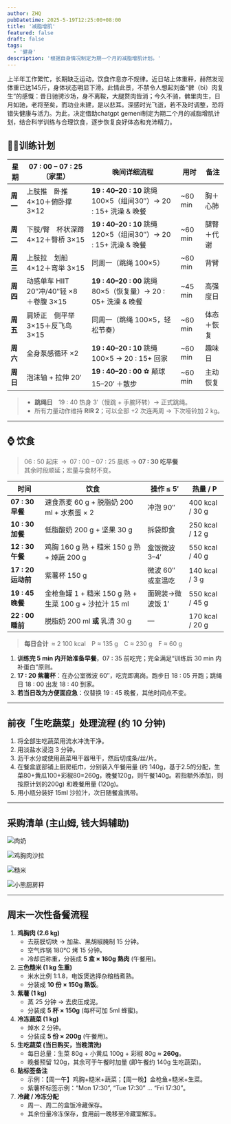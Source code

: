 ```yaml
---
author: ZHQ
pubDatetime: 2025-5-19T12:25:00+08:00
title: '减脂增肌'
featured: false
draft: false
tags:
  - '健身'
description: '根据自身情况制定为期一个月的减脂增肌计划。'
---
```


上半年工作繁忙，长期缺乏运动，饮食作息亦不规律。近日站上体重秤，赫然发现体重已达145斤，身体状态明显下滑。此情此景，不禁令人想起刘备“髀（bì）肉复生”的感慨：<span class="text-red-400">昔日驰骋沙场，身不离鞍，大腿赘肉皆消；今久不骑，髀里肉生，日月如驰，老将至矣，而功业未建，是以悲耳。</span>深感时光飞逝，若不及时调整，恐将错失健康与活力。为此，决定借助chatgpt gemeni制定为期二个月的减脂增肌计划，结合科学训练与合理饮食，逐步恢复良好体态和充沛精力。

## 🏋️‍♂️训练计划

| 星期 | 07 : 00 – 07 : 25（家里） | 晚间详细流程 | 用时 | 备注 |
|------|---------------------------|--------------|------|------|
| **周一** | 上肢推 卧推 4×10＋俯卧撑 3×12 | **19 : 40–20 : 10** 跳绳 100×5（组间30″）→ 20 : 15+ 洗澡 & 晚餐 | ~60 min | 胸＋心肺 |
| **周二** | 下肢/臀 杯状深蹲 4×12＋臀桥 3×15 | **19 : 40–20 : 10** 跳绳 120×5（组间30″）→ 20 : 15+ 洗澡 & 晚餐 | ~60 min | 腿臀＋代谢 |
| **周三** | 上肢拉 划船 4×12＋弯举 3×15 | 同周一（跳绳 100×5） | ~60 min | 背臂 |
| **周四** | 动感单车 HIIT 20″冲/40″轻 ×8 ＋卷腹 3×15 | **19 : 40–20 : 00** 跳绳 80×5（恢复量）→ 20 : 05+ 洗澡 & 晚餐 | ~45 min | 高强度日 |
| **周五** | 肩矫正 侧平举 3×15＋反飞鸟 3×15 | 同周一（跳绳 100×5，轻松节奏） | ~60 min | 体态＋恢复 |
| **周六** | 全身泵感循环 ×2 | **19 : 40–20 : 10** 跳绳 100×5 → 20 : 15+ 回家 | ~60 min | 趣味日 |
| **周日** | 泡沫轴 + 拉伸 20′ | **19 : 40–20 : 00** ⚽ 颠球 15–20′ ＋散步 | ~60 min | 主动恢复 |

> - **跳绳日** 19 : 40 热身 3′（慢跳 + 手腕环转）→ 正式跳绳。  
> - 所有力量动作维持 **RIR 2**；可以全部 +2 次连两周 → 下次哑铃加 2 kg。


---

## ⌚ 饮食
> 06 : 50 起床 → 07 : 00 – 07 : 25 晨练 → **07 : 30 吃早餐**  
> 其余时段顺延；宏量与食材不变。

| 时间 | 饮食 | 操作 ≤ 5′ | 热量 / P |
|------|-------------|-----------|----------|
| **07 : 30 早餐** | 速食燕麦 60 g + 脱脂奶 200 ml + 水煮蛋 × 2 | 冲泡 90″ | 400 kcal / 30 g |
| **10 : 30 加餐** | 低脂酸奶 200 g + 坚果 30 g | 拆袋即食 | 250 kcal / 12 g |
| **12 : 30 午餐** | 鸡胸 160 g 熟 + 糙米 150 g 熟 + 焯蔬 200 g | 盒饭微波 3–4′ | 550 kcal / 40 g |
| **17 : 20 运动前** | 紫薯杯 150 g | 微波 60″ 或室温吃 | 140 kcal / 3 g |
| **19 : 45 晚餐** | 金枪鱼罐 1 + 糙米 150 g 熟 + 生菜 100 g + 沙拉汁 15 ml | 面碗装→微波饭 1′ | 550 kcal / 45 g |
| **22 : 00 睡前** | 脱脂奶 200 ml **或** 乳清 30 g | — | 170 kcal / 20 g |

> **每日合计** ≈ 2 100 kcal P ≈ 135 g C ≈ 230 g F ≈ 60 g  

1. **训练完 5 min 内开始准备早餐**，07 : 35 前吃完；完全满足“训练后 30 min 内补蛋白”原则。  
2. **17 : 20 紫薯杯**：在办公室微波 60″，吃完即离岗。跑步日 18 : 05 开跑；跳绳日 18 : 00 出发 18 : 40 到家。  
3. **若当日改为方便面应急**：仅替换 19 : 45 晚餐，其他时间点不变。  

---

## 前夜「生吃蔬菜」处理流程 (约 10 分钟)

1.  将全部生吃蔬菜用流水冲洗干净。
2.  用淡盐水浸泡 3 分钟。
3.  沥干水分或使用蔬菜甩干器甩干，然后切成条/丝/片。
4.  在餐盒底部铺上厨房纸巾，分别装入午餐用量 (约 140g，基于2.5的分配，生菜80+黄瓜100+彩椒80=260g，晚餐120g，则午餐140g。若指额外添加，则按原计划的200g) 和晚餐用量 (120g)。
5.  用小瓶分装好 15ml 沙拉汁，次日随餐盒携带。

---

## 采购清单 (主山姆, 钱大妈辅助)

![肉奶](https://cdn.jsdelivr.net/gh/marshal-zheng/images-hosting@main/images/h4fqU7.jpg)

![鸡胸肉沙拉](https://cdn.jsdelivr.net/gh/marshal-zheng/images-hosting@main/images/4BdwPI.jpg)

![糙米](https://cdn.jsdelivr.net/gh/marshal-zheng/images-hosting@main/images/CGko4z.jpg)

![小熊厨房秤](https://cdn.jsdelivr.net/gh/marshal-zheng/images-hosting@main/images/ZQab6w.jpg)

---

## 周末一次性备餐流程

1.  **鸡胸肉 (2.6 kg)**
    *   去筋膜切块 → 加盐、黑胡椒腌制 15 分钟。
    *   空气炸锅 180℃ 烤 15 分钟。
    *   冷却后称重，分装成 **5 盒 × 160g 熟肉** (午餐用)。
2.  **三色糙米 (1 kg 生重)**
    *   米水比例 1:1.8，电饭煲选择杂粮档煮熟。
    *   分装成 **10 份 × 150g 熟饭**。
3.  **紫薯 (1 kg)**
    *   蒸 25 分钟 → 去皮压成泥。
    *   分装成 **5 杯 × 150g** (每杯可加 5ml 蜂蜜)。
4.  **冷冻蔬菜 (1 kg)**
    *   焯水 2 分钟。
    *   分装成 **5 份 × 200g** (午餐用)。
5.  **生吃蔬菜 (当日购买，当晚清洗)**
    *   每日总量：生菜 80g + 小黄瓜 100g + 彩椒 80g ≈ **260g**。
    *   晚餐预留 120g，其余可于午餐时加量 (即午餐约 140g 生吃蔬菜)。
6.  **贴标签备注**
    *   示例：【周一午】鸡胸+糙米+蔬菜；【周一晚】金枪鱼+糙米+生菜。
    *   紫薯杯标签示例：“Mon 17:30”, “Tue 17:30” ... “Fri 17:30”。
7.  **冷藏 / 冷冻分配**
    *   周一、周二的盒饭冷藏保存。
    *   其余份量冷冻保存，食用前一晚移至冷藏室解冻。
